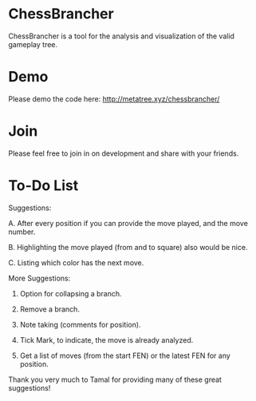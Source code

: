 # ChessBrancher
ChessBrancher is a tool for the analysis and visualization of the valid gameplay tree.

# Demo
Please demo the code here: http://metatree.xyz/chessbrancher/

# Join
Please feel free to join in on development and share with your friends.

# To-Do List
Suggestions:

A. After every position if you can provide the move played, and the move number.

B. Highlighting the move played (from and to square) also would be nice.

C. Listing which color has the next move.

More Suggestions:

1. Option for collapsing a branch.

2. Remove a branch.

3. Note taking (comments for position).

4. Tick Mark, to indicate, the move is already analyzed. 

5. Get a list of moves (from the start FEN) or the latest FEN for  any position.

Thank you very much to Tamal for providing many of these great suggestions!
